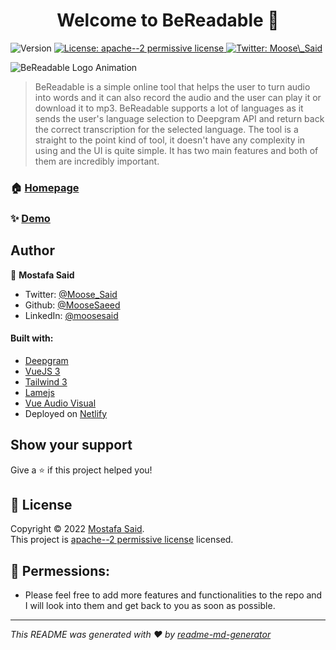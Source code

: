<h1 align="center">Welcome to BeReadable 👋</h1>
<p>
  <img alt="Version" src="https://img.shields.io/badge/version-0.1.0-blue.svg?cacheSeconds=2592000" />
  <a href="https://www.apache.org/licenses/LICENSE-2.0" target="_blank">
    <img alt="License: apache--2 permissive license" src="https://img.shields.io/badge/License-apache--2 permissive license-yellow.svg" />
  </a>
  <a href="https://twitter.com/Moose\_Said" target="_blank">
    <img alt="Twitter: Moose\_Said" src="https://img.shields.io/twitter/follow/Moose_Said.svg?style=social" />
  </a>
</p>

![BeReadable Logo Animation](https://dev-to-uploads.s3.amazonaws.com/uploads/articles/6nfwwx0650bqkyn6r3ni.gif)

> BeReadable is a simple online tool that helps the user to turn audio into words and it can also record the audio and the user can play it or download it to mp3. BeReadable supports a lot of languages as it sends the user's language selection to Deepgram API and return back the correct transcription for the selected language. The tool is a straight to the point kind of tool, it doesn't have any complexity in using and the UI is quite simple. It has two main features and both of them are incredibly important.

### 🏠 [Homepage](https://bereadable.netlify.app/)

### ✨ [Demo](https://vimeo.com/manage/videos/689802899)

## Author

👤 **Mostafa Said**

- Twitter: [@Moose_Said](https://twitter.com/Moose_Said)
- Github: [@MooseSaeed](https://github.com/MooseSaeed)
- LinkedIn: [@moosesaid](https://linkedin.com/in/moosesaid)

#### Built with:

- [Deepgram](https://deepgram.com/)
- [VueJS 3](https://github.com/vuejs/vue)
- [Tailwind 3](https://github.com/tailwindlabs/tailwindcss)
- [Lamejs](https://github.com/zhuker/lamejs)
- [Vue Audio Visual](https://github.com/staskobzar/vue-audio-visual)
- Deployed on [Netlify](https://www.netlify.com/)

## Show your support

Give a ⭐️ if this project helped you!

## 📝 License

Copyright © 2022 [Mostafa Said](https://github.com/MooseSaeed).<br />
This project is [apache--2 permissive license](https://www.apache.org/licenses/LICENSE-2.0) licensed.

## 📝 Permessions:

- Please feel free to add more features and functionalities to the repo and I will look into them and get back to you as soon as possible.

---

_This README was generated with ❤️ by [readme-md-generator](https://github.com/kefranabg/readme-md-generator)_
